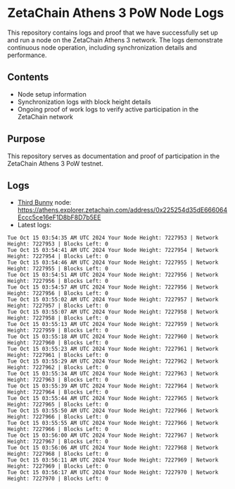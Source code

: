 # ZetaChain Athens 3 PoW Node Logs
This repository contains logs and proof that we have successfully set up and run a node on the ZetaChain Athens 3 network. The logs demonstrate continuous node operation, including synchronization details and performance.

## Contents
- Node setup information
- Synchronization logs with block height details
- Ongoing proof of work logs to verify active participation in the ZetaChain network

## Purpose
This repository serves as documentation and proof of participation in the ZetaChain Athens 3 PoW testnet.

## Logs

- [Third Bunny](https://thirdbunny.xyz/) node: https://athens.explorer.zetachain.com/address/0x225254d35dE666064Eccc5ce16eF1D8bF8D7b5EE
- Latest logs:
```
Tue Oct 15 03:54:35 AM UTC 2024 Your Node Height: 7227953 | Network Height: 7227953 | Blocks Left: 0
Tue Oct 15 03:54:41 AM UTC 2024 Your Node Height: 7227954 | Network Height: 7227954 | Blocks Left: 0
Tue Oct 15 03:54:46 AM UTC 2024 Your Node Height: 7227955 | Network Height: 7227955 | Blocks Left: 0
Tue Oct 15 03:54:51 AM UTC 2024 Your Node Height: 7227956 | Network Height: 7227956 | Blocks Left: 0
Tue Oct 15 03:54:57 AM UTC 2024 Your Node Height: 7227956 | Network Height: 7227956 | Blocks Left: 0
Tue Oct 15 03:55:02 AM UTC 2024 Your Node Height: 7227957 | Network Height: 7227957 | Blocks Left: 0
Tue Oct 15 03:55:07 AM UTC 2024 Your Node Height: 7227958 | Network Height: 7227958 | Blocks Left: 0
Tue Oct 15 03:55:13 AM UTC 2024 Your Node Height: 7227959 | Network Height: 7227959 | Blocks Left: 0
Tue Oct 15 03:55:18 AM UTC 2024 Your Node Height: 7227960 | Network Height: 7227960 | Blocks Left: 0
Tue Oct 15 03:55:23 AM UTC 2024 Your Node Height: 7227961 | Network Height: 7227961 | Blocks Left: 0
Tue Oct 15 03:55:29 AM UTC 2024 Your Node Height: 7227962 | Network Height: 7227962 | Blocks Left: 0
Tue Oct 15 03:55:34 AM UTC 2024 Your Node Height: 7227963 | Network Height: 7227963 | Blocks Left: 0
Tue Oct 15 03:55:39 AM UTC 2024 Your Node Height: 7227964 | Network Height: 7227964 | Blocks Left: 0
Tue Oct 15 03:55:44 AM UTC 2024 Your Node Height: 7227965 | Network Height: 7227965 | Blocks Left: 0
Tue Oct 15 03:55:50 AM UTC 2024 Your Node Height: 7227966 | Network Height: 7227966 | Blocks Left: 0
Tue Oct 15 03:55:55 AM UTC 2024 Your Node Height: 7227966 | Network Height: 7227966 | Blocks Left: 0
Tue Oct 15 03:56:00 AM UTC 2024 Your Node Height: 7227967 | Network Height: 7227967 | Blocks Left: 0
Tue Oct 15 03:56:06 AM UTC 2024 Your Node Height: 7227968 | Network Height: 7227968 | Blocks Left: 0
Tue Oct 15 03:56:11 AM UTC 2024 Your Node Height: 7227969 | Network Height: 7227969 | Blocks Left: 0
Tue Oct 15 03:56:17 AM UTC 2024 Your Node Height: 7227970 | Network Height: 7227970 | Blocks Left: 0
```
